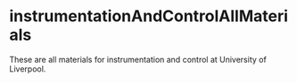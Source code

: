 # instrumentationAndControlAllMaterials
These are all materials for instrumentation and control at University of Liverpool.
